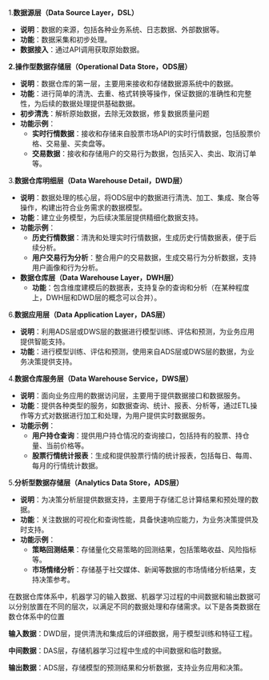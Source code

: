 1.**数据源层（Data Source Layer，DSL）**

- **说明**：数据的来源，包括各种业务系统、日志数据、外部数据等。
- **功能**：数据采集和初步处理。
- **数据接入**：通过API调用获取原始数据。

**2.操作型数据存储层（Operational Data Store，ODS层）**

- **说明**：数据仓库的第一层，主要用来接收和存储数据源系统中的数据。
- **功能**：进行简单的清洗、去重、格式转换等操作，保证数据的准确性和完整性，为后续的数据处理提供基础数据。
- **初步清洗**：解析原始数据，去除无效数据，修复数据质量问题
- **功能示例**：
  - **实时行情数据**：接收和存储来自股票市场API的实时行情数据，包括股票价格、交易量、买卖盘等。
  - **交易数据**：接收和存储用户的交易行为数据，包括买入、卖出、取消订单等。

3.**数据仓库明细层（Data Warehouse Detail，DWD层）**

- **说明**：数据处理的核心层，将ODS层中的数据进行清洗、加工、集成、聚合等操作，构建出符合业务需求的数据模型。
- **功能**：建立业务模型，为后续决策层提供精细化数据支持。
- **功能示例**：
  - **历史行情数据**：清洗和处理实时行情数据，生成历史行情数据表，便于后续分析。
  - **用户交易行为分析**：整合用户的交易数据，生成交易行为分析数据，支持用户画像和行为分析。
- **数据仓库层（Data Warehouse Layer，DWH层）**
  - **功能**：包含维度建模后的数据表，支持复杂的查询和分析（在某种程度上，DWH层和DWD层的概念可以合并）。

6.**数据应用层（Data Application Layer，DAS层）**

- **说明**：利用ADS层或DWS层的数据进行模型训练、评估和预测，为业务应用提供智能支持。
- **功能**：进行模型训练、评估和预测，使用来自ADS层或DWS层的数据，为业务决策提供支持。

4.**数据仓库服务层（Data Warehouse Service，DWS层）**

- **说明**：面向业务应用的数据访问层，主要用于提供数据接口和数据服务。
- **功能**：提供各种类型的服务，如数据查询、统计、报表、分析等，通过ETL操作等方式对数据进行加工和处理，为用户提供实时数据服务。
- **功能示例**：
  - **用户持仓查询**：提供用户持仓情况的查询接口，包括持有的股票、持仓量、当前价格等。
  - **股票行情统计报表**：生成和提供股票行情的统计报表，包括每日、每周、每月的行情统计数据。

5.**分析型数据存储层（Analytics Data Store，ADS层）**

- **说明**：为决策分析层提供数据支持，主要用于存储汇总计算结果和预处理的数据。
- **功能**：关注数据的可视化和查询性能，具备快速响应能力，为业务决策提供及时支持。
- **功能示例**：
  - **策略回测结果**：存储量化交易策略的回测结果，包括策略收益、风险指标等。
  - **市场情绪分析**：存储基于社交媒体、新闻等数据的市场情绪分析结果，支持决策参考。









在数据仓库体系中，机器学习的输入数据、机器学习过程的中间数据和输出数据可以分别放置在不同的层次，以满足不同的数据处理和存储需求。以下是各类数据在数仓体系中的位置

**输入数据**：DWD层，提供清洗和集成后的详细数据，用于模型训练和特征工程。

**中间数据**：DAS层，存储机器学习过程中生成的中间数据和临时数据。

**输出数据**：ADS层，存储模型的预测结果和分析数据，支持业务应用和决策。
